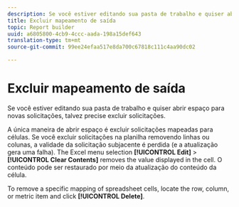 ```yaml
---
description: Se você estiver editando sua pasta de trabalho e quiser abrir espaço para novas solicitações, talvez precise excluir solicitações.
title: Excluir mapeamento de saída
topic: Report builder
uuid: a6805800-4cb9-4ccc-aada-198a15def643
translation-type: tm+mt
source-git-commit: 99ee24efaa517e8da700c67818c111c4aa90dc02

---
```



# Excluir mapeamento de saída

Se você estiver editando sua pasta de trabalho e quiser abrir espaço para novas solicitações, talvez precise excluir solicitações.

A única maneira de abrir espaço é excluir solicitações mapeadas para células. Se você excluir solicitações na planilha removendo linhas ou colunas, a validade da solicitação subjacente é perdida (e a atualização gera uma falha). The Excel menu selection **[!UICONTROL Edit]** > **[!UICONTROL Clear Contents]** removes the value displayed in the cell. O conteúdo pode ser restaurado por meio da atualização do conteúdo da célula.

To remove a specific mapping of spreadsheet cells, locate the row, column, or metric item and click **[!UICONTROL Delete]**.
